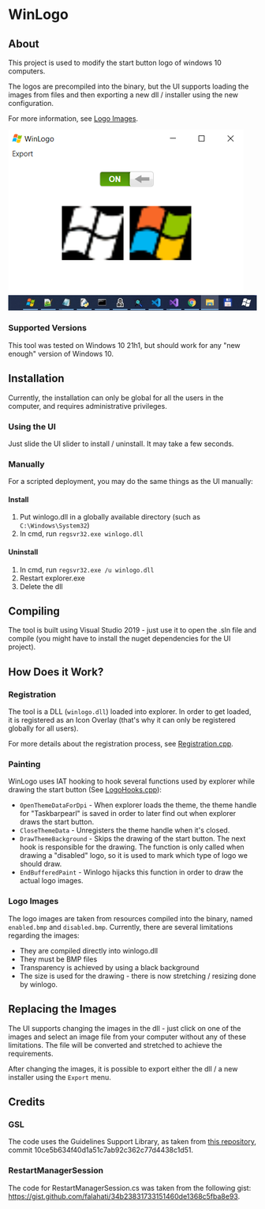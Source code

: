# WinLogo
## About
This project is used to modify the start button logo of windows 10 computers.

The logos are precompiled into the binary, but the UI supports loading the images from files and then exporting a new dll / installer using the new configuration.

For more information, see [Logo Images](#Logo-Images).

![Installer UI](/docs/ui.png)
![Taskbar](/docs/taskbar.jpg)

### Supported Versions
This tool was tested on Windows 10 21h1, but should work for any "new enough" version of Windows 10.

## Installation
Currently, the installation can only be global for all the users in the computer, and requires administrative privileges.

### Using the UI
Just slide the UI slider to install / uninstall. It may take a few seconds.

### Manually
For a scripted deployment, you may do the same things as the UI manually:

#### Install
1. Put winlogo.dll in a globally available directory (such as `C:\Windows\System32`)
2. In cmd, run `regsvr32.exe winlogo.dll`

#### Uninstall
1. In cmd, run `regsvr32.exe /u winlogo.dll`
2. Restart explorer.exe
3. Delete the dll

## Compiling
The tool is built using Visual Studio 2019 - just use it to open the .sln file and compile (you might have to install the nuget dependencies for the UI project).

## How Does it Work?
### Registration
The tool is a DLL (`winlogo.dll`) loaded into explorer. In order to get loaded, it is registered as an Icon Overlay (that's why it can only be registered globally for all users).

For more details about the registration process, see [Registration.cpp](winlogo\Registration.cpp).

### Painting
WinLogo uses IAT hooking to hook several functions used by explorer while drawing the start button (See [LogoHooks.cpp](winlogo\LogoHooks.cpp)):
* `OpenThemeDataForDpi` - When explorer loads the theme, the theme handle for "Taskbarpearl" is saved in order to later find out when explorer draws the start button.
* `CloseThemeData` - Unregisters the theme handle when it's closed.
* `DrawThemeBackground` - Skips the drawing of the start button. The next hook is responsible for the drawing. The function is only called when drawing a "disabled" logo, so it is used to mark which type of logo we should draw.
* `EndBufferedPaint` - Winlogo hijacks this function in order to draw the actual logo images.

### Logo Images
The logo images are taken from resources compiled into the binary, named `enabled.bmp` and `disabled.bmp`.
Currently, there are several limitations regarding the images:
* They are compiled directly into winlogo.dll
* They must be BMP files
* Transparency is achieved by using a black background
* The size is used for the drawing - there is now stretching / resizing done by winlogo.


## Replacing the Images
The UI supports changing the images in the dll - just click on one of the images and select an image file from your computer without any of these limitations. The file will be converted and stretched to achieve the requirements.

After changing the images, it is possible to export either the dll / a new installer using the `Export` menu.

## Credits
### GSL
The code uses the Guidelines Support Library, as taken from [this repository](https://github.com/microsoft/GSL), commit 10ce5b634f40d1a51c7ab92c362c77d4438c1d51.

### RestartManagerSession
The code for RestartManagerSession.cs was taken from the following gist: https://gist.github.com/falahati/34b23831733151460de1368c5fba8e93.